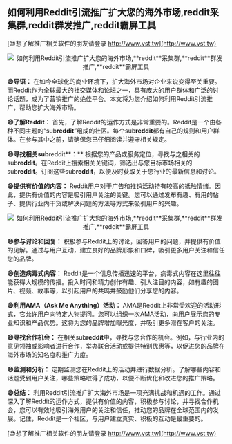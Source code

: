## **如何利用Reddit引流推广扩大您的海外市场,**reddit**采集群,**reddit**群发推广,**reddit**霸屏工具**

[😍想了解推广相关软件的朋友请登录 http://www.vst.tw](http://www.vst.tw)

 <center><img src="https://vst.tw/MP4/tuiguang/png/2.png" alt="如何利用Reddit引流推广扩大您的海外市场,**reddit**采集群,**reddit**群发推广,**reddit**霸屏工具"></center>

**😄导语：**
在如今全球化的商业环境下，扩大海外市场对企业来说变得至关重要。而Reddit作为全球最大的社交媒体和论坛之一，具有庞大的用户群体和广泛的讨论话题，成为了营销推广的绝佳平台。本文将为您介绍如何利用Reddit引流推广，帮助您扩大海外市场。

**😄了解Reddit：**
首先，了解Reddit的运作方式是非常重要的。Reddit是一个由各种不同主题的“sub**reddit**”组成的社区。每个sub**reddit**都有自己的规则和用户群体。在参与其中之前，请确保您已仔细阅读并遵守相关规定。

**😄寻找相关sub**reddit**：**
根据您的产品或服务定位，寻找与之相关的sub**reddit**。在Reddit上搜索相关关键词，筛选出与您目标市场相关的sub**reddit**。订阅这些sub**reddit**，以便及时获取关于您行业的最新信息和讨论。

**😄提供有价值的内容：**
Reddit用户对于广告和推销活动持有较高的抵触情绪。因此，提供有价值的内容是吸引用户关注的关键。您可以通过发布有趣、有用的帖子、提供行业内干货或解决问题的方法等方式来吸引用户的兴趣。

 <center><img src="https://vst.tw/MP4/tuiguang/png/0.png" alt="如何利用Reddit引流推广扩大您的海外市场,**reddit**采集群,**reddit**群发推广,**reddit**霸屏工具"></center>

**😄参与讨论和回复：**
积极参与Reddit上的讨论，回答用户的问题，并提供有价值的见解。通过与用户互动，建立良好的品牌形象和口碑，吸引更多用户关注和信任您的品牌。

**😄创造病毒式内容：**
Reddit是一个信息传播迅速的平台，病毒式内容在这里往往能获得大规模的传播。投入时间和精力创作有趣、引人注目的内容，如有趣的图片、视频、故事等，以引起用户的共鸣并鼓励他们分享您的内容。

**😄利用AMA（Ask Me Anything）活动：**
AMA是Reddit上非常受欢迎的活动形式，它允许用户向特定人物提问。您可以组织一次AMA活动，向用户展示您的专业知识和产品优势。这将为您的品牌增加曝光度，并吸引更多潜在客户的关注。

**😄寻找合作机会：**
在相关sub**reddit**中，寻找与您合作的机会。例如，与行业内的意见领袖或影响者进行合作，举办联合活动或提供特别优惠等，以促进您的品牌在海外市场的知名度和推广力度。

**😄监测和分析：**
定期监测您在Reddit上的活动并进行数据分析。了解哪些内容和话题受到用户关注，哪些策略取得了成功，以便不断优化和改进您的推广策略。

**😄总结：**
利用Reddit引流推广扩大海外市场是一项充满挑战和机遇的工作。通过深入了解Reddit的运作方式，提供有价值的内容，积极参与讨论，并寻找合作机会，您可以有效地吸引海外用户的关注和信任，推动您的品牌在全球范围内的发展。记住，Reddit是一个社区，与用户建立真实、积极的互动是最重要的。

[😍想了解推广相关软件的朋友请登录 http://www.vst.tw](http://www.vst.tw)



